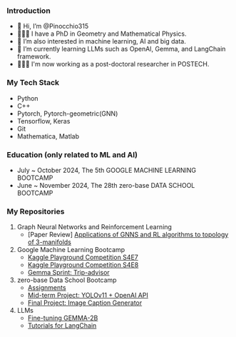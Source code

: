 ### Introduction
- 👋 Hi, I’m @Pinocchio315
- 👨🏻‍🎓 I have a PhD in Geometry and Mathematical Physics.
- 👀 I’m also interested in machine learning, AI and big data.
- 🌱 I’m currently learning LLMs such as OpenAI, Gemma, and LangChain framework.
- 👨🏻‍🎓 I'm now working as a post-doctoral researcher in POSTECH.

### My Tech Stack
- Python
- C++
- Pytorch, Pytorch-geometric(GNN)
- Tensorflow, Keras
- Git
- Mathematica, Matlab

### Education (only related to ML and AI)
- July ~ October 2024, The 5th GOOGLE MACHINE LEARNING BOOTCAMP
- June ~ November 2024, The 28th zero-base DATA SCHOOL BOOTCAMP

### My Repositories
1) Graph Neural Networks and Reinforcement Learning
   - [Paper Review] [Applications of GNNS and RL algorithms to topology of 3-manifolds](https://github.com/songjin91/LearningPlumbings/tree/main) 
2) Google Machine Learning Bootcamp
   - [Kaggle Playground Competition S4E7](https://github.com/Pinocchio315/kaggle_playground_s4e7)
   - [Kaggle Playground Competition S4E8](https://github.com/Pinocchio315/kaggle_playground_s4e8)
   - [Gemma Sprint: Trip-advisor](https://github.com/Pinocchio315/trip-advisor-Seoul/tree/main)
3) zero-base Data School Bootcamp
   - [Assignments](https://github.com/Pinocchio315/zerobase_dataschool_28th)
   - [Mid-term Project: YOLOv11 + OpenAI API](https://github.com/Pinocchio315/zerobase_DS28_DLP)
   - [Final Project: Image Caption Generator]()
4) LLMs
   - [Fine-tuning GEMMA-2B](https://github.com/Pinocchio315/trip-advisor-Seoul)
   - [Tutorials for LangChain](https://github.com/Pinocchio315/Intro_to_LangChain)
<!---
Pinocchio315/Pinocchio315 is a ✨ special ✨ repository because its `README.md` (this file) appears on your GitHub profile.
You can click the Preview link to take a look at your changes.
--->
